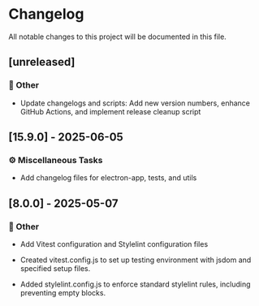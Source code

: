 <!-- markdownlint-disable -->
# Changelog

All notable changes to this project will be documented in this file.

## [unreleased]

### 💼 Other

- Update changelogs and scripts: Add new version numbers, enhance GitHub Actions, and implement release cleanup script


## [15.9.0] - 2025-06-05

### ⚙️ Miscellaneous Tasks

- Add changelog files for electron-app, tests, and utils


## [8.0.0] - 2025-05-07

### 💼 Other

- Add Vitest configuration and Stylelint configuration files

- Created vitest.config.js to set up testing environment with jsdom and specified setup files.
- Added stylelint.config.js to enforce standard stylelint rules, including preventing empty blocks.


<!-- generated by git-cliff -->
